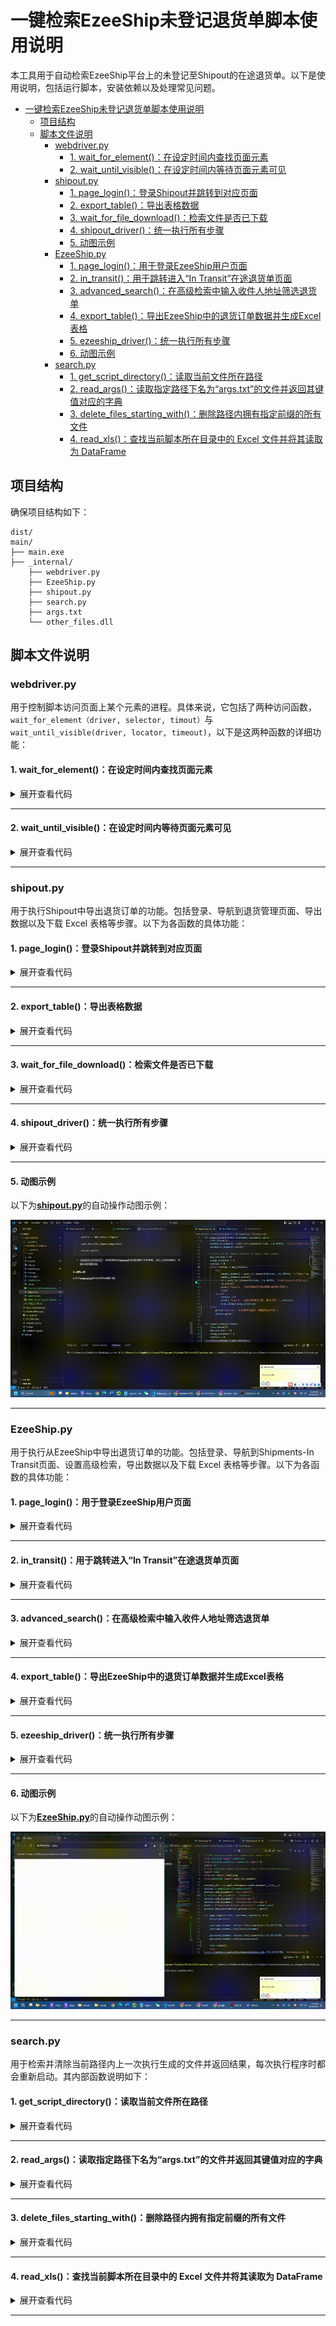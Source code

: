 # 一键检索EzeeShip未登记退货单脚本使用说明
本工具用于自动检索EzeeShip平台上的未登记至Shipout的在途退货单。以下是使用说明，包括运行脚本，安装依赖以及处理常见问题。

- [一键检索EzeeShip未登记退货单脚本使用说明](#一键检索ezeeship未登记退货单脚本使用说明)
  - [项目结构](#项目结构)
  - [脚本文件说明](#脚本文件说明)
    - [webdriver.py](#webdriverpy)
      - [1. wait\_for\_element()：在设定时间内查找页面元素](#1-wait_for_element在设定时间内查找页面元素)
      - [2. wait\_until\_visible()：在设定时间内等待页面元素可见](#2-wait_until_visible在设定时间内等待页面元素可见)
    - [shipout.py](#shipoutpy)
      - [1. page\_login()：登录Shipout并跳转到对应页面](#1-page_login登录shipout并跳转到对应页面)
      - [2. export\_table()：导出表格数据](#2-export_table导出表格数据)
      - [3. wait\_for\_file\_download()：检索文件是否已下载](#3-wait_for_file_download检索文件是否已下载)
      - [4. shipout\_driver()：统一执行所有步骤](#4-shipout_driver统一执行所有步骤)
      - [5. 动图示例](#5-动图示例)
    - [EzeeShip.py](#ezeeshippy)
      - [1. page\_login()：用于登录EzeeShip用户页面](#1-page_login用于登录ezeeship用户页面)
      - [2. in\_transit()：用于跳转进入“In Transit”在途退货单页面](#2-in_transit用于跳转进入in-transit在途退货单页面)
      - [3. advanced\_search()：在高级检索中输入收件人地址筛选退货单](#3-advanced_search在高级检索中输入收件人地址筛选退货单)
      - [4. export\_table()：导出EzeeShip中的退货订单数据并生成Excel表格](#4-export_table导出ezeeship中的退货订单数据并生成excel表格)
      - [5. ezeeship\_driver()：统一执行所有步骤](#5-ezeeship_driver统一执行所有步骤)
      - [6. 动图示例](#6-动图示例)
    - [search.py](#searchpy)
      - [1. get\_script\_directory()：读取当前文件所在路径](#1-get_script_directory读取当前文件所在路径)
      - [2. read\_args()：读取指定路径下名为“args.txt”的文件并返回其键值对应的字典](#2-read_args读取指定路径下名为argstxt的文件并返回其键值对应的字典)
      - [3. delete\_files\_starting\_with()：删除路径内拥有指定前缀的所有文件](#3-delete_files_starting_with删除路径内拥有指定前缀的所有文件)
      - [4. read\_xls()：查找当前脚本所在目录中的 Excel 文件并将其读取为 DataFrame](#4-read_xls查找当前脚本所在目录中的-excel-文件并将其读取为-dataframe)

## 项目结构
确保项目结构如下：
```
dist/
main/
├── main.exe
├── _internal/
    ├── webdriver.py
    ├── EzeeShip.py
    ├── shipout.py
    ├── search.py
    ├── args.txt
    └── other_files.dll
```

## 脚本文件说明

### webdriver.py
用于控制脚本访问页面上某个元素的进程。具体来说，它包括了两种访问函数，`wait_for_element（driver, selector, timout）`与`wait_until_visible(driver, locator, timeout)`，以下是这两种函数的详细功能：

#### 1. wait_for_element()：在设定时间内查找页面元素
<details>
  <summary>展开查看代码</summary>

```python
def wait_for_element(driver, selector, timeout=10):
    try:
        element = WebDriverWait(driver, timeout).until(
            EC.element_to_be_clickable(selector)
        )
        return element
    except Exception as e:
        print("访问超时")
```

- `wait_for_element(driver, selector, timeout)`：创建一个WebDriverWait对象，用于在指定的时间内等待某个条件的发生。
  -  `driver`：这是一个WebDriver实例，通常用于控制浏览器。
  -  `selector`: 这是一个选择器，告诉Selenium需要在页面上找到哪个元素以及如何找到它。
  - `timeout`：这是等待该元素出现的最长时间，如果未能等到该元素加载完成，将会抛出超时异常。
</details>

_________________
#### 2. wait_until_visible()：在设定时间内等待页面元素可见
<details>
  <summary>展开查看代码</summary>

```python
def wait_until_visible(driver, locator, timeout=10):
    try:
        wait = WebDriverWait(driver, timeout)
        element = wait.until(EC.visibility_of_element_located(locator))
        return element
    
    except Exception as e:
        print("访问超时")
```
- `wait_until_visible(driver, locator, timeout)`：功能同上，用于等待页面上某个元素变得可见，并在元素可见后执行操作（例如点击）。输入参数与`wait_for_element()`功能一致

</details>

_________________


### shipout.py  
用于执行Shipout中导出退货订单的功能。包括登录、导航到退货管理页面、导出数据以及下载 Excel 表格等步骤。以下为各函数的具体功能：

#### 1. page_login()：登录Shipout并跳转到对应页面
<details>
  <summary>展开查看代码</summary>

```python
def page_login(driver, username, password, url):
    driver.get(url)

    username_element = driver.find_element(By.CLASS_NAME, 'ez-input__inner')
    username_element.send_keys(username)

    password_element = driver.find_element(By.XPATH, '//input[@type="password" and @autocomplete="off" and contains(@class, "ez-input__inner")]')
    password_element.send_keys(password)


    try:
        button = wait_for_element(driver, (By.CSS_SELECTOR, '.ez-button.login-submit.ez-button--primary.ez-button--medium'))
        button.click()
        print("已成功登录Shipout")

    except:
        print("Shipout账号或密码输入错误，请重新输入")
        driver.quit()

    warehouse_element = wait_for_element(driver, (By.XPATH, '//div[contains(text(), "Upland，CA")]'))
    warehouse_element.click()

    # Click on the parent element to expand the submenu
    max_retries = 10
    sleep_interval = 2
    retries = 0
    while retries < max_retries:
        try:
            parent_element = wait_for_element(driver, (By.XPATH, '//*[@id="app-root-wrap"]/section/aside/div/div[1]/div/ul/li[3]/div/div/div'))
            parent_element.click()
            rt = wait_for_element(driver, (By.XPATH, '/html/body/div[2]/ul/li[1]/div/span')) #'//div[@class="ez-menu-item__content"]//span[contains(text(), "Return Order")]'
            rt.click()
            print("Shipout - 已成功跳转至“退货管理-退货单”页面")
            break
        except:
            retries +=1
            print("Shipout - 当前页面请求失败，重试次数：", retries)
            time.sleep(sleep_interval)
    else:
        print("Shipout - 页面请求已超时，请重新执行文件")
        driver.quit()
```

- `page_login(driver, username, password, url)`：用于访问Shipout登录界面并输入用户名和密码，选择仓库地址，以及跳转至“退货管理-退货单”页面。
</details>

_________________
#### 2. export_table()：导出表格数据
<details>
  <summary>展开查看代码</summary>

```python
def export_table(driver):
    max_retries = 10
    sleep_interval = 2
    retries = 0
    while retries < max_retries:
        try: 
            all_button = wait_for_element(driver, (By.XPATH, '//*[@id="tab-0"]'))
            all_button.click()
            print("Shipout - 已选择查看“全部”退货单，正在尝试导出所有表格")

            export_button = wait_for_element(driver, (By.XPATH, '//*[@id="app-root-wrap"]/section/section/main/div/header/div/div[2]/div[2]/button'))
            export_button.click()
            print("Shipout - 已选择“导出”")

            all_filtered = wait_for_element(driver, (By.XPATH, "//ul[contains(@id, 'dropdown-menu-')]/li[2][normalize-space()='Export All Filtered Orders' or normalize-space()='导出当前所有数据']"))
            all_filtered.click()
            print("Shipout - 已选择“导出当前所有数据”")
            print("Shipout - 已导出退货单表格")
            break
        except:
            retries +=1
            print("Shipout - 请求失败，正在尝试重新下载表格，重试次数：", retries)
            time.sleep(sleep_interval)
    else:
        print("Shipout - 页面请求已超时，请重新执行文件")   
        driver.quit() 
```

- `export_table(driver)`：定位至“全部”退货单页面并导出所有数据。由于该页面加载所需时间较长，可能会导致导出文件的请求失败。在这种情况下，该函数会重复执行并记录失败次数直至导出文件，若请求超时，请联系技术人员处理。
</details>

_________________
#### 3. wait_for_file_download()：检索文件是否已下载
<details>
  <summary>展开查看代码</summary>

```python
def wait_for_file_download(prefix, timeout=100):

    end_time = time.time() + timeout
    script_dir = os.path.dirname(os.path.abspath(__file__))

    while time.time() < end_time:
        for filename in os.listdir(script_dir):
            if filename.startswith(prefix):
                print(f"Shipout - 已查找到下载文件: {filename}")
                return True
        time.sleep(1)  # Wait before checking again

    print(f"Shipout - 下载超时，未能在当前目录找到以 '{prefix}' 为前缀的文件名")
    return False
```
- `wait_for_file_download(prefix, timeout=100)`：遍历当前路径内文件，查询是否已下载生成的Excel表格。
  - `prefix`：读取该路径内文件的前缀，如“WMS_Return_Export”为Shipout输出文件的固定前缀。
  - 
</details>

_________________
#### 4. shipout_driver()：统一执行所有步骤
<details>
  <summary>展开查看代码</summary>

```python
def shipout_driver():

    params = read_args()

    shipout_url = params.get('shipout_url')
    shipout_username = params.get('shipout_username')
    shipout_password = params.get('shipout_password')

    driver = webdriver.Chrome(options=options) 

    page_login(driver, shipout_username, shipout_password, shipout_url)

    export_table(driver)

    prefix = "WMS_Return_Export"

    wait_for_file_download(prefix)

    driver.quit()
```

- `shipout_driver()`：读取同路径内<u>**args.txt**</u>内的登录账户名和密码，执行上述所有操作，并退出浏览器控制。
</details>

_________________

#### 5. 动图示例

以下为<u>**shipout.py**</u>的自动操作动图示例：
<div style="text-align: center;">
  <img src="Shipout演示.gif" alt="Shipout.py">
</div>

_________________

### EzeeShip.py
用于执行从EzeeShip中导出退货订单的功能。包括登录、导航到Shipments-In Transit页面、设置高级检索，导出数据以及下载 Excel 表格等步骤。以下为各函数的具体功能：

#### 1. page_login()：用于登录EzeeShip用户页面
<details>
  <summary>展开查看代码</summary>

```python
def page_login(driver, username, password, url):
    driver.get(url)

    username_element =driver.find_element(By.CSS_SELECTOR, 'input[type="text"][autocomplete="username"].el-input__inner')
    username_element.send_keys(username)

    password_element =driver.find_element(By.CSS_SELECTOR, 'input[type="password"][autocomplete="password"].el-input__inner')
    password_element.send_keys(password)
    try:
        button = wait_for_element(driver, (By.CSS_SELECTOR, 'button[data-v-1915e4d0][type="submit"].el-button.login-submit-button'))
        button.click()
        print("已成功登录EzeeShip")
    except:
        print("EzeeShip账号或密码输入错误，请重新输入")
        driver.quit()
```

- `page_login(driver, username, password, url)`：用于访问Shipout登录界面并输入用户名和密码，选择仓库地址，以及跳转至“退货管理-退货单”页面。
    - `driver`： WebDriver实例，通常用于控制浏览器
    - `username`：用于登录EzeeShip的用户名，读取自<u>**args.txt**</u>
    - `password`：用于登录EzeeShip的密码，读取自<u>**args.txt**</u>
    - `url`：EzeeShip用户登录界面网址

</details>

_________________
#### 2. in_transit()：用于跳转进入“In Transit”在途退货单页面
<details>
  <summary>展开查看代码</summary>

```python
def in_transit(driver):

    shipments_element = wait_for_element(driver, (By.XPATH, '//span[contains(text(), "Shipments")]'))
    shipments_element.click()
    print("EzeeShip - 已成功转入“Shipment”页面")

    in_transit_element =  wait_for_element(driver, (By.XPATH, '//span[contains(text(), "In Transit")]'))
    in_transit_element.click()
    print("EzeeShip - 选择“In Transit”订单")

    all_element = wait_for_element(driver, (By.XPATH, '//*[@id="app"]/div[1]/div[2]/div[1]/ul/div/li[3]/ul/div/li[1]/span'))
    all_element.click()
    print('EzeeShip - 点击“All”')

```
- `in_transit(driver)`：依次操作浏览器点击“Shipment”选项，在进入页面后点击网页左侧目录的“In Transit"选项，最后点击下拉目录中的“All”选项，调出所有在途退货单数据。  
</details>

_________________

#### 3. advanced_search()：在高级检索中输入收件人地址筛选退货单
<details>
  <summary>展开查看代码</summary>

```python
def advanced_search(driver, address):

    advanced_search = driver.find_element(By.XPATH, '//*[@id="app"]/div[1]/div[2]/div[2]/div/div/div/div[1]/div/div[2]/div[1]/section/i[1]')
    advanced_search.click()
    print('EzeeShip - 进入Advanced Search')

    address_input = wait_for_element(driver, (By.XPATH, '//*[@id="app"]/div[1]/div[2]/div[2]/div/div/div/div[1]/div/div[2]/section/div/form/div[2]/div[2]/div/div/div/input'))
    address_input.send_keys(address)
    print('EzeeShip - 输入“Recipient Address"仓库地址：', address)

    confirm = wait_for_element(driver, (By.XPATH, '//*[@id="app"]/div[1]/div[2]/div[2]/div/div/div/div[1]/div/div[2]/section/div/div/button[1]'))
    confirm.click()
    print('EzeeShip - 点击确认')

```
- `advanced_search(driver, address)`：点击页面上“Advanced Search”的选项，在“Recipient”一栏输入对应仓库的收件人地址（如Upland是“1037”），并点击“Confirm”实现筛选对应退货单。
    - `address`是仓库的收货地址，如“Upland”仓库为1037，该地址需使用者在<u>**args.txt**</u>文件中的“ezeeship_recipient_address”一栏手动修改。
</details>

_________________
#### 4. export_table()：导出EzeeShip中的退货订单数据并生成Excel表格
<details>
  <summary>展开查看代码</summary>

```python
def export_table(driver):
    export_button = driver.find_element(By.XPATH, '//*[@id="app"]/div[1]/div[2]/div[2]/div/div/div/div[1]/div/div[1]/div[1]/div[1]/div[7]/div/div/button')
    export_button.click()

    try:

        by_order = wait_for_element(driver, (By.XPATH, "//ul[contains(@id, 'dropdown-menu-')]/li[1]/span[contains(text(), 'By Order')]"))
        by_order.click()
        print('EzeeShip - 选择“By Order”，正在尝试导出文件')
    except:
        print("EzeeShip - 导出文件失败")
```

- `export_table(driver)`：操作浏览器点击页面上方的“Export Shipment Info”选项，并选择“By Order”，生成所有在途退货单的Excel表格。
</details>

_________________
#### 5. ezeeship_driver()：统一执行所有步骤
<details>
  <summary>展开查看代码</summary>

```python
def ezeeship_driver():

    params = read_args()

    ezeeship_url = params.get('ezeeship_url')
    ezeeship_username = params.get('ezeeship_username')
    ezeeship_password = params.get('ezeeship_password')
    ezeeship_address = params.get('ezeeship_recipient_address')

    driver = webdriver.Chrome(options = options)
    
    page_login(driver, ezeeship_username, ezeeship_password, ezeeship_url)

    in_transit(driver)

    advanced_search(driver, ezeeship_address)

    export_table(driver)

    prefix = "Shipment_Information(by order)(all).xls"

    wait_for_file_download(prefix)

    driver.quit()
```
- `ezeeship_driver()`：读取同路径内<u>**args.txt**</u>内的登录账户名和密码，执行上述所有操作，并退出浏览器控制。
</details>

_________________

#### 6. 动图示例
以下为<u>**EzeeShip.py**</u>的自动操作动图示例：
<div style="text-align: center;">
  <img src="EzeeShip演示.gif" alt="EzeeShip.py">
</div>

_________________

### search.py
用于检索并清除当前路径内上一次执行生成的文件并返回结果，每次执行程序时都会重新启动。其内部函数说明如下：

#### 1. get_script_directory()：读取当前文件所在路径
<details>
  <summary>展开查看代码</summary>

```python
def get_script_directory():
    return os.path.dirname(os.path.abspath(__file__))
```
- `get_script_directory()`：读取当前文件所在的绝对路径
</details>

_________________

#### 2. read_args()：读取指定路径下名为“args.txt”的文件并返回其键值对应的字典
<details>
  <summary>展开查看代码</summary>

```python
def read_args(file_path = None):
    if file_path is None:
        file_path = os.path.join(get_script_directory(), 'args.txt')
    params = {}
    with open(file_path, 'r') as file:
        for line in file:
            line = line.strip()
            if line:
                key, value = line.split(' = ', 1)
                params[key] = value
    return params 
```
- `read_args(file_path = None)`：指定默认文件路径为当前所在文件夹 + 'args.txt'，返回字典。其效果如下：
```
# 原args.txt文件如下
shipout_url = https://wms.shipout.com/z/#/login?lang=en

shipout_username = support@carrohome.com

shipout_password = Carrohome#23

ezeeship_url = https://ezeeship.com/newstyle/#/accredit/login

ezeeship_username = jacksoneatvivi@gmail.com

ezeeship_password = Carrohome#1

ezeeship_recipient_address = 1037

# 调用read_args()后返回如下字典：
{
    'shipout_url': 'https://wms.shipout.com/z/#/login?lang=en', 'shipout_username': 'support@carrohome.com', 
    'shipout_password': 'Carrohome#23', 
    'ezeeship_url': 'https://ezeeship.com/newstyle/#/accredit/login', 
    'ezeeship_username': 'jacksoneatvivi@gmail.com', 'ezeeship_password': 'Carrohome#1', 
    'ezeeship_recipient_address': '1037'

}

```
</details>

_________________

#### 3. delete_files_starting_with()：删除路径内拥有指定前缀的所有文件
<details>
  <summary>展开查看代码</summary>

```python
def delete_files_starting_with(prefix):

    # 获取当前脚本所在目录
    directory = get_script_directory() 
   
    try:
        # 查找所有以指定前缀开头的文件
        files_to_delete = [filename for filename in os.listdir(directory) if filename.startswith(prefix)]
        
        if files_to_delete:
            # 删除找到的文件
            for filename in files_to_delete:
                os.remove(os.path.join(directory, filename))
                print(f"已删除文件: {filename}")
        else:
            print(f"并未找到以 '{prefix}'为前缀的文件，删除终止")

    except OSError as e:
        print(f"Error: {e.strerror}")
```
- `delete_files_starting_with(prefix)`：是删除当前脚本所在目录中以指定前缀开头的文件。
  - `prefix`：指定前缀示例：EzeeShip文件前缀为“Shipment_Information(by order)(all)”，Shipout文件前缀为“WMS_Return_Export”。

</details>

_________________

#### 4. read_xls()：查找当前脚本所在目录中的 Excel 文件并将其读取为 DataFrame
<details>
  <summary>展开查看代码</summary>

```python

def read_xls(prefix):
    directory = get_script_directory()

    # 遍历目录中的所有文件名，查找以指定前缀 prefix 开头的文件
    file_to_read = next((filename for filename in os.listdir(directory) if filename.startswith(prefix)), None)
    
    if file_to_read: # 如果找到匹配的文件
        file_path = os.path.join(directory, file_to_read) # 构建文件的完整路径
        # 读取 Excel 文件，将其内容加载到一个 DataFrame 中。header=0 表示将第一行作为列名。
        df = pd.read_excel(file_path, header=0)
        return df
    else:
        print(f"未找到以 '{prefix}'为前缀的文件名")
        return None
```
- `read_xls(prefix)`：根据指定的前缀查找当前脚本所在目录中的 Excel 文件，并将其读取为 DataFrame。
  - `prefix`：指定文件前缀名，如`prefix = 产品`，则所有开头带有“产品”二字的Excel文件都将会被提取。
</details>

_________________
